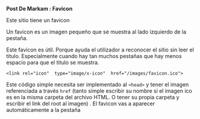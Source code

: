 ﻿
**Post De Markam : Favicon**

Este sitio tiene un favicon

Un favicon es un imagen pequeño que se muestra al lado izquierdo de la pestaña.

Este favicon es útil. Porque ayuda el utilizador a reconocer el sitio sin leer el titulo. Especialmente cuando hay tan muchos pestañas que hay menos espacio para que el titulo se muestra.


    <link rel="icon"  type="image/x-icon"  href="/images/favicon.ico">

Este código simple necesita ser implementado al `<head>` y tener el imagen referenciada a través `href` (tanto simple escribir su nombre si el imagen ico es en la misma carpeta del archivo HTML. O tener su propia carpeta y escribir el link del root al imagen) . El favicon vas a aparecer automáticamente a la pestaña

